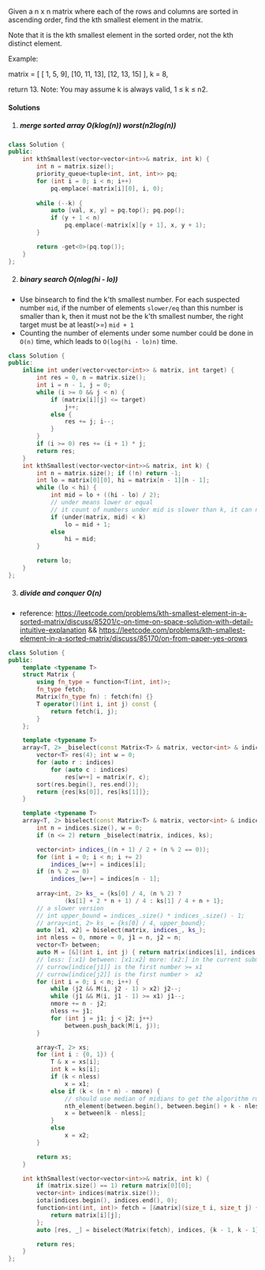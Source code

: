 Given a n x n matrix where each of the rows and columns are sorted in ascending order, find the kth smallest element in the matrix.

Note that it is the kth smallest element in the sorted order, not the kth distinct element.

Example:

matrix = [
   [ 1,  5,  9],
   [10, 11, 13],
   [12, 13, 15]
],
k = 8,

return 13.
Note:
You may assume k is always valid, 1 ≤ k ≤ n2.

#### Solutions


1. ##### merge sorted array O(klog(n)) worst(n2log(n))

```c++
class Solution {
public:
    int kthSmallest(vector<vector<int>>& matrix, int k) {
        int n = matrix.size();
        priority_queue<tuple<int, int, int>> pq;
        for (int i = 0; i < n; i++)
            pq.emplace(-matrix[i][0], i, 0);
        
        while (--k) {
            auto [val, x, y] = pq.top(); pq.pop();
            if (y + 1 < n)
                pq.emplace(-matrix[x][y + 1], x, y + 1);
        }

        return -get<0>(pq.top());        
    }
};
```


2. ##### binary search O(nlog(hi - lo))

- Use binsearch to find the k'th smallest number. For each suspected number `mid`, if the number of elements `slower/eq` than this number is smaller than k, then it must not be the k'th smallest number, the right target must be at least(>=) `mid + 1`
- Counting the number of elements under some number could be done in `O(n)` time, which leads to `O(log(hi - lo)n)` time.

```c++
class Solution {
public:
    inline int under(vector<vector<int>> & matrix, int target) {
        int res = 0, n = matrix.size();
        int i = n - 1, j = 0;
        while (i >= 0 && j < n) {
            if (matrix[i][j] <= target)
                j++;
            else {
                res += j; i--;
            }
        }
        if (i >= 0) res += (i + 1) * j;
        return res;
    }
    int kthSmallest(vector<vector<int>>& matrix, int k) {
        int n = matrix.size(); if (!n) return -1;
        int lo = matrix[0][0], hi = matrix[n - 1][n - 1];
        while (lo < hi) {
            int mid = lo + ((hi - lo) / 2);
            // under means lower or equal
            // it count of numbers under mid is slower than k, it can not be the target
            if (under(matrix, mid) < k)
                lo = mid + 1;
            else
                hi = mid;
        }

        return lo;
    }
};
```

3. ##### divide and conquer O(n)

- reference: https://leetcode.com/problems/kth-smallest-element-in-a-sorted-matrix/discuss/85201/c-on-time-on-space-solution-with-detail-intuitive-explanation && https://leetcode.com/problems/kth-smallest-element-in-a-sorted-matrix/discuss/85170/on-from-paper-yes-orows

```c++
class Solution {
public:
    template <typename T>
    struct Matrix {
        using fn_type = function<T(int, int)>;
        fn_type fetch;
        Matrix(fn_type fn) : fetch(fn) {}
        T operator()(int i, int j) const {
            return fetch(i, j);
        }
    };

    template <typename T>
    array<T, 2> _biselect(const Matrix<T> & matrix, vector<int> & indices, array<int, 2> ks) {
        vector<T> res(4); int w = 0;
        for (auto r : indices)
            for (auto c : indices)
                res[w++] = matrix(r, c);
        sort(res.begin(), res.end());
        return {res[ks[0]], res[ks[1]]};
    }

    template <typename T>
    array<T, 2> biselect(const Matrix<T> & matrix, vector<int> & indices, array<int, 2> ks) {
        int n = indices.size(), w = 0;
        if (n <= 2) return _biselect(matrix, indices, ks);

        vector<int> indices_((n + 1) / 2 + (n % 2 == 0));
        for (int i = 0; i < n; i += 2)
            indices_[w++] = indices[i];
        if (n % 2 == 0)
            indices_[w++] = indices[n - 1];
        
        array<int, 2> ks_ = {ks[0] / 4, (n % 2) ? 
                (ks[1] + 2 * n + 1) / 4 : ks[1] / 4 + n + 1};
        // a slower version
        // int upper_bound = indices_.size() * indices_.size() - 1;
        // array<int, 2> ks_ = {ks[0] / 4, upper_bound};
        auto [x1, x2] = biselect(matrix, indices_, ks_);
        int nless = 0, nmore = 0, j1 = n, j2 = n;
        vector<T> between;
        auto M = [&](int i, int j) { return matrix(indices[i], indices[j]); };
        // less: [:x1) between: [x1:x2] more: (x2:] in the current submatrix
        // currow[indice[j1]] is the first number >= x1
        // currow[indice[j2]] is the first number >  x2
        for (int i = 0; i < n; i++) {
            while (j2 && M(i, j2 - 1) > x2) j2--;
            while (j1 && M(i, j1 - 1) >= x1) j1--;
            nmore += n - j2;
            nless += j1;
            for (int j = j1; j < j2; j++)
                between.push_back(M(i, j));
        }

        array<T, 2> xs;
        for (int i : {0, 1}) {
            T & x = xs[i];
            int k = ks[i];
            if (k < nless)
                x = x1;
            else if (k < (n * n) - nmore) {
                // should use median of midians to get the algorithm run in O(n)
                nth_element(between.begin(), between.begin() + k - nless, between.end());
                x = between[k - nless];
            }
            else
                x = x2;
        }

        return xs;
    }

    int kthSmallest(vector<vector<int>>& matrix, int k) {
        if (matrix.size() == 1) return matrix[0][0];
        vector<int> indices(matrix.size());
        iota(indices.begin(), indices.end(), 0);
        function<int(int, int)> fetch = [&matrix](size_t i, size_t j) {
            return matrix[i][j];
        };
        auto [res, _] = biselect(Matrix(fetch), indices, {k - 1, k - 1});

        return res;
    }
};
```